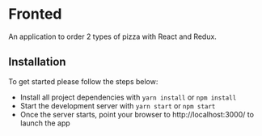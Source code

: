 # Fronted

An application to order 2 types of pizza with React and Redux.

## Installation

To get started please follow the steps below:

- Install all project dependencies with `yarn install` or `npm install`
- Start the development server with `yarn start` or `npm start`
- Once the server starts, point your browser to http://localhost:3000/ to launch the app
